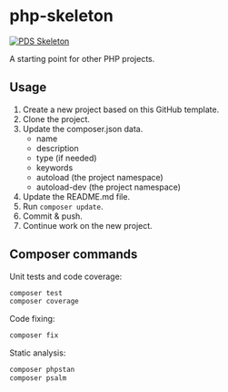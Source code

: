 # php-skeleton

[![PDS Skeleton](https://img.shields.io/badge/pds-skeleton-blue.svg?style=flat-square)](https://github.com/php-pds/skeleton)

A starting point for other PHP projects.

## Usage

1. Create a new project based on this GitHub template.
1. Clone the project.
1. Update the composer.json data.
    * name
    * description
    * type (if needed)
    * keywords
    * autoload (the project namespace)
    * autoload-dev (the project namespace)
1. Update the README.md file.
1. Run `composer update`.
1. Commit & push.
1. Continue work on the new project.

## Composer commands

Unit tests and code coverage:

```bash
composer test
composer coverage
```

Code fixing:

```bash
composer fix
```

Static analysis:

```bash
composer phpstan
composer psalm
```
